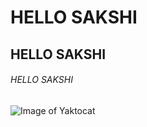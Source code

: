 # HELLO SAKSHI
## HELLO SAKSHI
###### HELLO SAKSHI

![Image of Yaktocat](https://octodex.github.com/images/yaktocat.png)

